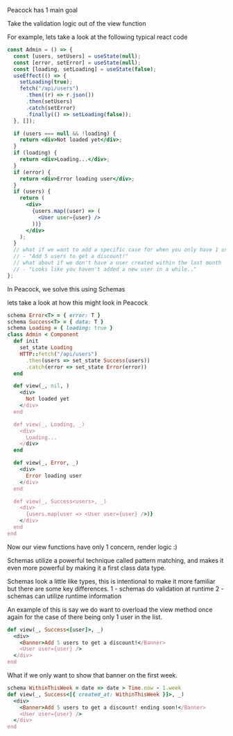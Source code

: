 Peacock has 1 main goal

Take the validation logic out of the view function

For example, lets take a look at the following typical react code

```jsx
const Admin = () => {
  const [users, setUsers] = useState(null);
  const [error, setError] = useState(null);
  const [loading, setLoading] = useState(false);
  useEffect(() => {
    setLoading(true);
    fetch("/api/users")
      .then((r) => r.json())
      .then(setUsers)
      .catch(setError)
      .finally(() => setLoading(false));
  }, []);

  if (users === null && !loading) {
    return <div>Not loaded yet</div>;
  }
  if (loading) {
    return <div>Loading...</div>;
  }
  if (error) {
    return <div>Error loading user</div>;
  }
  if (users) {
    return (
      <div>
        {users.map((user) => (
          <User user={user} />
        ))}
      </div>
    );
  }
  // what if we want to add a specific case for when you only have 1 user?
  // - "Add 5 users to get a discount!"
  // what about if we don't have a user created within the last month
  // - "Looks like you haven't added a new user in a while.."
};
```

In Peacock, we solve this using Schemas

lets take a look at how this might look in Peacock

```ruby
schema Error<T> = { error: T }
schema Success<T> = { data: T }
schema Loading = { loading: true }
class Admin < Component
  def init
    set_state Loading
    HTTP::fetch("/api/users")
      .then(users => set_state Success(users))
      .catch(error => set_state Error(error))
  end

  def view(_, nil, )
    <div>
      Not loaded yet
    </div>
  end

  def view(_, Loading, _)
    <div>
      Loading...
    </div>
  end

  def view(_, Error, _)
    <div>
      Error loading user
    </div>
  end

  def view(_, Success<users>, _)
    <div>
      {users.map(user => <User user={user} />)}
    </div>
  end
end
```

Now our view functions have only 1 concern, render logic :)

Schemas utilize a powerful technique called pattern matching, and makes it even more powerful by making it a first class data type.

Schemas look a little like types, this is intentional to make it more familiar but there are some key differences.
1 - schemas do validation at runtime
2 - schemas can utilize runtime information

An example of this is say we do want to overload the view method once again for the case of there being only 1 user in the list.

```ruby
def view(_, Success<[user]>, _)
  <div>
    <Banner>Add 5 users to get a discount!</Banner>
    <User user={user} />
  </div>
end
```

What if we only want to show that banner on the first week.

```ruby
schema WithinThisWeek = date => date > Time.now - 1.week
def view(_, Success<[{ created_at: WithinThisWeek }]>, _)
  <div>
    <Banner>Add 5 users to get a discount! ending soon!</Banner>
    <User user={user} />
  </div>
end
```
